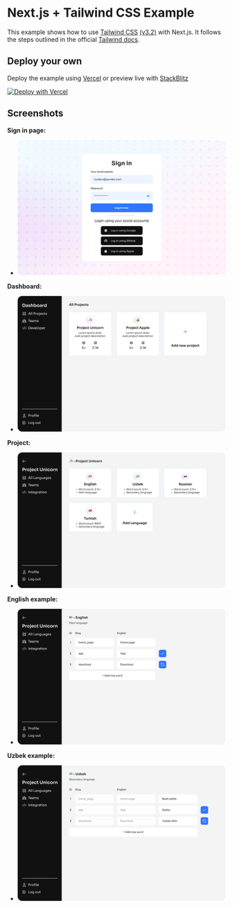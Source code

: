 # Next.js + Tailwind CSS Example

This example shows how to use [Tailwind CSS](https://tailwindcss.com/) [(v3.2)](https://tailwindcss.com/blog/tailwindcss-v3-2) with Next.js. It follows the steps outlined in the official [Tailwind docs](https://tailwindcss.com/docs/guides/nextjs).

## Deploy your own

Deploy the example using [Vercel](https://vercel.com?utm_source=github&utm_medium=readme&utm_campaign=next-example) or preview live with [StackBlitz](https://stackblitz.com/github/vercel/next.js/tree/canary/examples/with-tailwindcss)

[![Deploy with Vercel](https://vercel.com/button)](https://vercel.com/new/git/external?repository-url=https://github.com/vercel/next.js/tree/canary/examples/with-tailwindcss&project-name=with-tailwindcss&repository-name=with-tailwindcss)

## Screenshots

**Sign in page:**
- <img src="https://github.com/ainsoft-org/i18n.web/blob/main/public/assets/screenshots/SignIn.png?raw=true"/>

**Dashboard:**
- <img src="https://github.com/ainsoft-org/i18n.web/blob/main/public/assets/screenshots/Dashboard.png?raw=true"/>

**Project:**
- <img src="https://github.com/ainsoft-org/i18n.web/blob/main/public/assets/screenshots/Project.png?raw=true"/>

**English example:**
- <img src="https://github.com/ainsoft-org/i18n.web/blob/main/public/assets/screenshots/English.png?raw=true"/>

**Uzbek example:**
- <img src="https://github.com/ainsoft-org/i18n.web/blob/main/public/assets/screenshots/Uzbek.png?raw=true"/>
